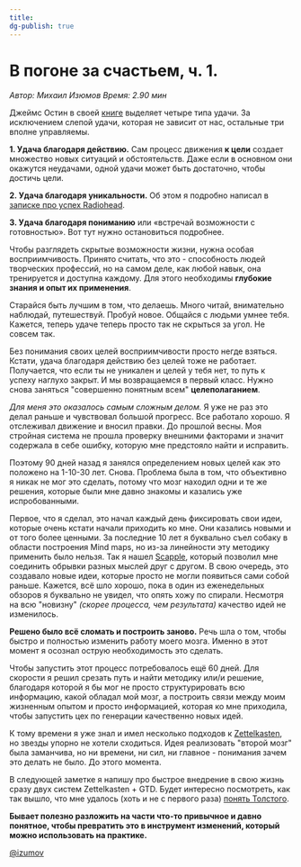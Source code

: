 ```yaml
---
title:
dg-publish: true
---
```

# В погоне за счастьем, ч. 1.

_Автор: Михаил Изюмов
Время: 2.90 мин_

Джеймс Остин в своей [книге](https://www.amazon.com/-/en/James-H-Austin/dp/0262511355) выделяет четыре типа удачи. За исключением слепой удачи, которая не зависит от нас, остальные три вполне управляемы.

**1. Удача благодаря действию.** Сам процесс движения **к цели** создает множество новых ситуаций и обстоятельств. Даже если в основном они окажутся неудачами, одной удачи может быть достаточно, чтобы достичь цели.

**2. Удача благодаря уникальности.** Об этом я подробно написал в [записке про успех Radiohead](https://t.me/izumov/145).

**3. Удача благодаря пониманию** или «встречай возможности с готовностью». Вот тут нужно остановиться подробнее.

Чтобы разглядеть скрытые возможности жизни, нужна особая восприимчивость. Принято считать, что это - способность людей творческих профессий, но на самом деле, как любой навык, она тренируется и доступна каждому. Для этого необходимы **глубокие знания и опыт их применения**.

Старайся быть лучшим в том, что делаешь. Много читай, внимательно наблюдай, путешествуй. Пробуй новое. Общайся с людьми умнее тебя. Кажется, теперь удаче теперь просто так не скрыться за угол. Не совсем так.

Без понимания своих целей восприимчивости просто негде взяться. Кстати, удача благодаря действию без целей тоже не работает. Получается, что если ты не уникален и целей у тебя нет, то путь к успеху наглухо закрыт. И мы возвращаемся в первый класс. Нужно снова заняться "совершенно понятным всем" **целеполаганием**.

_Для меня это оказалось самым сложным делом._ Я уже не раз это делал раньше и чувствовал большой прогресс. Все работало хорошо. Я отслеживал движение и вносил правки. До прошлой весны. Моя стройная система не прошла проверку внешними факторами и значит содержала в себе ошибку, которую мне предстояло найти и исправить.

Поэтому 90 дней назад я занялся определением новых целей как это положено на 1-10-30 лет. Снова. Проблема была в том, что объективно я никак не мог это сделать, потому что мозг находил одни и те же решения, которые были мне давно знакомы и казались уже испробованными.

Первое, что я сделал, это начал каждый день фиксировать свои идеи, которые очень кстати начали приходить ко мне. Они казались новыми и от того более ценными. За последние 10 лет я буквально съел собаку в области построения Mind maps, но из-за линейности эту методику применить было нельзя. Так я нашел [Scapple](https://www.literatureandlatte.com/scapple/overview), который позволил мне соединить обрывки разных мыслей друг с другом. В свою очередь, это создавало новые идеи, которые просто не могли появиться сами собой раньше. Кажется, всё шло хорошо, пока в один из еженедельных обзоров я буквально не увидел, что опять хожу по спирали. Несмотря на всю "новизну" _(скорее процесса, чем результата)_ качество идей не изменилось.

**Решено было всё сломать и построить заново.** Речь шла о том, чтобы быстро и полностью изменить работу моего мозга. Именно в этот момент я осознал острую необходимость это сделать.

Чтобы запустить этот процесс потребовалось ещё 60 дней. Для скорости я решил срезать путь и найти методику или/и решение, благодаря которой я бы мог не просто структурировать всю информацию, какой обладал мой мозг, а построить связи между моим жизненным опытом и просто информацией, которая ко мне приходила, чтобы запустить цех по генерации качественно новых идей.

К тому времени я уже знал и имел несколько подходов к [Zettelkasten](https://vc.ru/life/223178-zettelkasten-i-obsidian-luchshie-druzya-vashey-pamyati-i-kreativnosti), но звезды упорно не хотели сходиться. Идея реализовать "второй мозг" была заманчива, но ни времени, ни сил, ни главное - понимания зачем это делать не было. До этого момента.

В следующей заметке я напишу про быстрое внедрение в свою жизнь сразу двух систем Zettelkasten + GTD. Будет интересно посмотреть, как так вышло, что мне удалось (хоть и не с первого раза) [понять Толстого](https://t.me/izumov/144).

**Бывает полезно разложить на части что-то привычное и давно понятное, чтобы превратить это в инструмент изменений, который можно использовать на практике.**

[@izumov](https://t.me/izumov)
